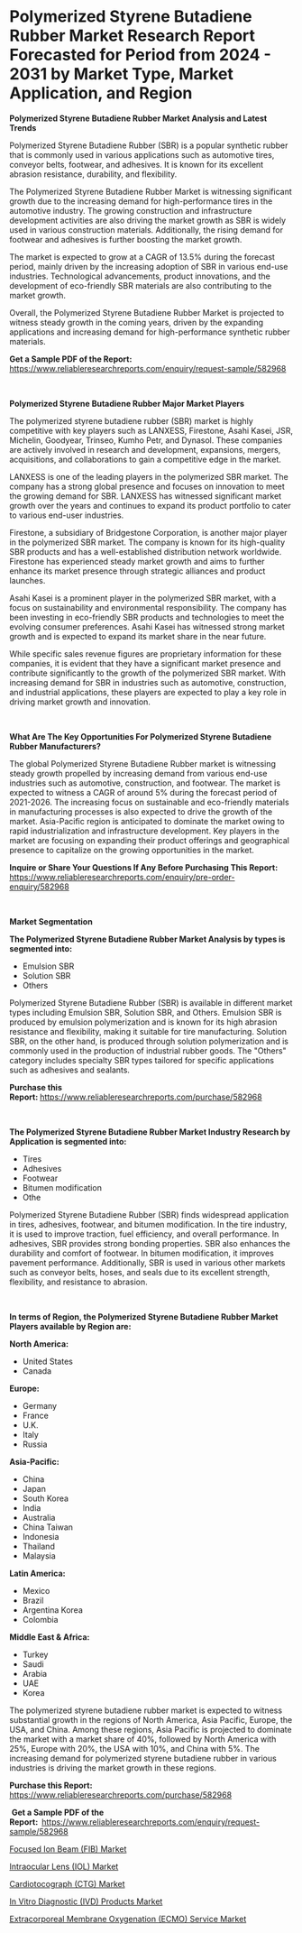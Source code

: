 <p><h1>Polymerized Styrene Butadiene Rubber Market Research Report Forecasted for Period from 2024 -  2031 by Market Type, Market Application, and Region</h1></p><p><strong>Polymerized Styrene Butadiene Rubber Market Analysis and Latest Trends</strong></p>
<p><p>Polymerized Styrene Butadiene Rubber (SBR) is a popular synthetic rubber that is commonly used in various applications such as automotive tires, conveyor belts, footwear, and adhesives. It is known for its excellent abrasion resistance, durability, and flexibility.</p><p>The Polymerized Styrene Butadiene Rubber Market is witnessing significant growth due to the increasing demand for high-performance tires in the automotive industry. The growing construction and infrastructure development activities are also driving the market growth as SBR is widely used in various construction materials. Additionally, the rising demand for footwear and adhesives is further boosting the market growth.</p><p>The market is expected to grow at a CAGR of 13.5% during the forecast period, mainly driven by the increasing adoption of SBR in various end-use industries. Technological advancements, product innovations, and the development of eco-friendly SBR materials are also contributing to the market growth.</p><p>Overall, the Polymerized Styrene Butadiene Rubber Market is projected to witness steady growth in the coming years, driven by the expanding applications and increasing demand for high-performance synthetic rubber materials.</p></p>
<p><strong>Get a Sample PDF of the Report:&nbsp;</strong> <a href="https://www.reliableresearchreports.com/enquiry/request-sample/582968">https://www.reliableresearchreports.com/enquiry/request-sample/582968</a></p>
<p>&nbsp;</p>
<p><strong>Polymerized Styrene Butadiene Rubber Major Market Players</strong></p>
<p><p>The polymerized styrene butadiene rubber (SBR) market is highly competitive with key players such as LANXESS, Firestone, Asahi Kasei, JSR, Michelin, Goodyear, Trinseo, Kumho Petr, and Dynasol. These companies are actively involved in research and development, expansions, mergers, acquisitions, and collaborations to gain a competitive edge in the market.</p><p>LANXESS is one of the leading players in the polymerized SBR market. The company has a strong global presence and focuses on innovation to meet the growing demand for SBR. LANXESS has witnessed significant market growth over the years and continues to expand its product portfolio to cater to various end-user industries.</p><p>Firestone, a subsidiary of Bridgestone Corporation, is another major player in the polymerized SBR market. The company is known for its high-quality SBR products and has a well-established distribution network worldwide. Firestone has experienced steady market growth and aims to further enhance its market presence through strategic alliances and product launches.</p><p>Asahi Kasei is a prominent player in the polymerized SBR market, with a focus on sustainability and environmental responsibility. The company has been investing in eco-friendly SBR products and technologies to meet the evolving consumer preferences. Asahi Kasei has witnessed strong market growth and is expected to expand its market share in the near future.</p><p>While specific sales revenue figures are proprietary information for these companies, it is evident that they have a significant market presence and contribute significantly to the growth of the polymerized SBR market. With increasing demand for SBR in industries such as automotive, construction, and industrial applications, these players are expected to play a key role in driving market growth and innovation.</p></p>
<p>&nbsp;</p>
<p><strong>What Are The Key Opportunities For Polymerized Styrene Butadiene Rubber Manufacturers?</strong></p>
<p><p>The global Polymerized Styrene Butadiene Rubber market is witnessing steady growth propelled by increasing demand from various end-use industries such as automotive, construction, and footwear. The market is expected to witness a CAGR of around 5% during the forecast period of 2021-2026. The increasing focus on sustainable and eco-friendly materials in manufacturing processes is also expected to drive the growth of the market. Asia-Pacific region is anticipated to dominate the market owing to rapid industrialization and infrastructure development. Key players in the market are focusing on expanding their product offerings and geographical presence to capitalize on the growing opportunities in the market.</p></p>
<p><strong>Inquire or Share Your Questions If Any Before Purchasing This Report:</strong> <a href="https://www.reliableresearchreports.com/enquiry/pre-order-enquiry/582968">https://www.reliableresearchreports.com/enquiry/pre-order-enquiry/582968</a></p>
<p>&nbsp;</p>
<p><strong>Market Segmentation</strong></p>
<p><strong>The Polymerized Styrene Butadiene Rubber Market Analysis by types is segmented into:</strong></p>
<p><ul><li>Emulsion SBR</li><li>Solution SBR</li><li>Others</li></ul></p>
<p><p>Polymerized Styrene Butadiene Rubber (SBR) is available in different market types including Emulsion SBR, Solution SBR, and Others. Emulsion SBR is produced by emulsion polymerization and is known for its high abrasion resistance and flexibility, making it suitable for tire manufacturing. Solution SBR, on the other hand, is produced through solution polymerization and is commonly used in the production of industrial rubber goods. The "Others" category includes specialty SBR types tailored for specific applications such as adhesives and sealants.</p></p>
<p><strong>Purchase this Report:&nbsp;</strong><a href="https://www.reliableresearchreports.com/purchase/582968">https://www.reliableresearchreports.com/purchase/582968</a></p>
<p>&nbsp;</p>
<p><strong>The Polymerized Styrene Butadiene Rubber Market Industry Research by Application is segmented into:</strong></p>
<p><ul><li>Tires</li><li>Adhesives</li><li>Footwear</li><li>Bitumen modification</li><li>Othe</li></ul></p>
<p><p>Polymerized Styrene Butadiene Rubber (SBR) finds widespread application in tires, adhesives, footwear, and bitumen modification. In the tire industry, it is used to improve traction, fuel efficiency, and overall performance. In adhesives, SBR provides strong bonding properties. SBR also enhances the durability and comfort of footwear. In bitumen modification, it improves pavement performance. Additionally, SBR is used in various other markets such as conveyor belts, hoses, and seals due to its excellent strength, flexibility, and resistance to abrasion.</p></p>
<p>&nbsp;</p>
<p><strong>In terms of Region, the Polymerized Styrene Butadiene Rubber Market Players available by Region are:</strong></p>
<p>
    <p> <strong> North America: </strong>
        <ul>
            <li>United States</li>
            <li>Canada</li>
        </ul>
        </p> 
    <p> <strong> Europe: </strong>
        <ul>
            <li>Germany</li>
            <li>France</li>
            <li>U.K.</li>
            <li>Italy</li>
            <li>Russia</li>
        </ul>
        </p> 
    <p> <strong> Asia-Pacific: </strong>
        <ul>
            <li>China</li>
            <li>Japan</li>
            <li>South Korea</li>
            <li>India</li>
            <li>Australia</li>
            <li>China Taiwan</li>
            <li>Indonesia</li>
            <li>Thailand</li>
            <li>Malaysia</li>
        </ul>
        </p> 
    <p> <strong> Latin America: </strong>
        <ul>
            <li>Mexico</li>
            <li>Brazil</li>
            <li>Argentina Korea</li>
            <li>Colombia</li>
        </ul>
        </p> 
    <p> <strong> Middle East & Africa: </strong>
        <ul>
            <li>Turkey</li>
            <li>Saudi</li>
            <li>Arabia</li>
            <li>UAE</li>
            <li>Korea</li>
        </ul>
    </p>
    </p>
<p><p>The polymerized styrene butadiene rubber market is expected to witness substantial growth in the regions of North America, Asia Pacific, Europe, the USA, and China. Among these regions, Asia Pacific is projected to dominate the market with a market share of 40%, followed by North America with 25%, Europe with 20%, the USA with 10%, and China with 5%. The increasing demand for polymerized styrene butadiene rubber in various industries is driving the market growth in these regions.</p></p>
<p><strong>Purchase this Report: </strong><a href="https://www.reliableresearchreports.com/purchase/582968">https://www.reliableresearchreports.com/purchase/582968</a></p>
<p>&nbsp;<strong>Get a Sample PDF of the Report:&nbsp;&nbsp;</strong><a href="https://www.reliableresearchreports.com/enquiry/request-sample/582968">https://www.reliableresearchreports.com/enquiry/request-sample/582968</a></p>
<p><strong></strong></p>
<p><p><a href="https://medium.com/p/19ea6495d0ab/edit">Focused Ion Beam (FIB) Market</a></p><p><a href="https://medium.com/@rowannolan544/intraocular-lens-iol-market-comprehensive-assessment-by-type-application-and-geography-cdcbca9c01ff">Intraocular Lens (IOL) Market</a></p><p><a href="https://medium.com/@tevinjewess/cardiotocograph-ctg-market-insight-market-trends-growth-forecasted-from-2024-to-2031-aa9c45cb6560">Cardiotocograph (CTG) Market</a></p><p><a href="https://medium.com/@rowannolan544/in-vitro-diagnostic-ivd-products-market-insights-into-market-cagr-market-trends-and-growth-86fd9040f786">In Vitro Diagnostic (IVD) Products Market</a></p><p><a href="https://medium.com/@rowannolan544/extracorporeal-membrane-oxygenation-ecmo-service-market-the-key-to-successful-business-strategy-b17a657db986">Extracorporeal Membrane Oxygenation (ECMO) Service Market</a></p></p>
